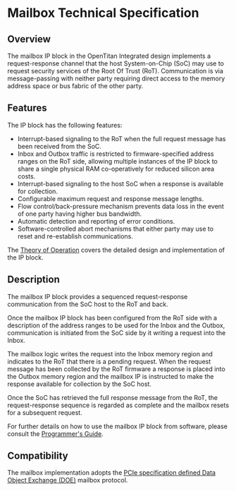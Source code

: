 # Mailbox Technical Specification

## Overview

The mailbox IP block in the OpenTitan Integrated design implements a request-response channel that the host System-on-Chip (SoC) may use to request security services of the Root Of Trust (RoT).
Communication is via message-passing with neither party requiring direct access to the memory address space or bus fabric of the other party.

## Features

The IP block has the following features:

- Interrupt-based signaling to the RoT when the full request message has been received from the SoC.
- Inbox and Outbox traffic is restricted to firmware-specified address ranges on the RoT side, allowing multiple instances of the IP block to share a single physical RAM co-operatively for reduced silicon area costs.
- Interrupt-based signaling to the host SoC when a response is available for collection.
- Configurable maximum request and response message lengths.
- Flow control/back-pressure mechanism prevents data loss in the event of one party having higher bus bandwidth.
- Automatic detection and reporting of error conditions.
- Software-controlled abort mechanisms that either party may use to reset and re-establish communications.

The [Theory of Operation](doc/theory_of_operation.md) covers the detailed design and implementation of the IP block.

## Description

The mailbox IP block provides a sequenced request-response communication from the SoC host to the RoT and back.

Once the mailbox IP block has been configured from the RoT side with a description of the address ranges to be used for the Inbox and the Outbox, communication is initiated from the SoC side by it writing a request into the Inbox.

The mailbox logic writes the request into the Inbox memory region and indicates to the RoT that there is a pending request.
When the request message has been collected by the RoT firmware a response is placed  into the Outbox memory region and the mailbox IP is instructed to make the response available for collection by the SoC host.

Once the SoC has retrieved the full response message from the RoT, the request-response sequence is regarded as complete and the mailbox resets for a subsequent request.

For further details on how to use the mailbox IP block from software, please consult the [Programmer's Guide](doc/programmers_guide.md).

## Compatibility

The mailbox implementation adopts the [PCIe specification defined Data Object Exchange (DOE)](https://members.pcisig.com/wg/PCI-SIG/document/18363) mailbox protocol.
